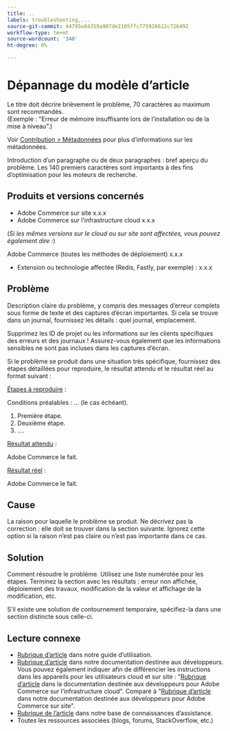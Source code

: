 ```yaml
---
title: ..
labels: troubleshooting,...
source-git-commit: 44795e84359a907de2105ffc775926612c726492
workflow-type: tm+mt
source-wordcount: '340'
ht-degree: 0%

---
```



# Dépannage du modèle d’article

Le titre doit décrire brièvement le problème, 70 caractères au maximum sont recommandés.<br/>
(Exemple : &quot;Erreur de mémoire insuffisante lors de l’installation ou de la mise à niveau&quot;.)

Voir [Contribution > Métadonnées](../../CONTRIBUTING.md#metadata) pour plus d’informations sur les métadonnées.

Introduction d’un paragraphe ou de deux paragraphes : bref aperçu du problème. Les 140 premiers caractères sont importants à des fins d’optimisation pour les moteurs de recherche.

## Produits et versions concernés

* Adobe Commerce sur site x.x.x
* Adobe Commerce sur l’infrastructure cloud x.x.x

(*Si les mêmes versions sur le cloud ou sur site sont affectées, vous pouvez également dire :*)

Adobe Commerce (toutes les méthodes de déploiement) x.x.x

* Extension ou technologie affectée (Redis, Fastly, par exemple) : x.x.x

## Problème

Description claire du problème, y compris des messages d’erreur complets sous forme de texte et des captures d’écran importantes.
Si cela se trouve dans un journal, fournissez les détails : quel journal, emplacement.

Supprimez les ID de projet ou les informations sur les clients spécifiques des erreurs et des journaux ! Assurez-vous également que les informations sensibles ne sont pas incluses dans les captures d’écran.

Si le problème se produit dans une situation très spécifique, fournissez des étapes détaillées pour reproduire, le résultat attendu et le résultat réel au format suivant :

<u>Étapes à reproduire</u> :

Conditions préalables : ... (le cas échéant).

1. Première étape.
1. Deuxième étape.
1. ....

<u>Résultat attendu</u> :

Adobe Commerce le fait.

<u>Résultat réel</u> :

Adobe Commerce le fait.

## Cause

La raison pour laquelle le problème se produit. Ne décrivez pas la correction : elle doit se trouver dans la section suivante. Ignorez cette option si la raison n’est pas claire ou n’est pas importante dans ce cas.

## Solution

Comment résoudre le problème. Utilisez une liste numérotée pour les étapes.
Terminez la section avec les résultats : erreur non affichée, déploiement des travaux, modification de la valeur et affichage de la modification, etc.

S’il existe une solution de contournement temporaire, spécifiez-la dans une section distincte sous celle-ci.

## Lecture connexe

* [Rubrique d’article](https://docs.magento.com/user-guide/) dans notre guide d’utilisation.
* [Rubrique d’article](https://devdocs.magento.com) dans notre documentation destinée aux développeurs. Vous pouvez également indiquer afin de différencier les instructions dans les appareils pour les utilisateurs cloud et sur site : &quot;[Rubrique d’article](https://devdocs.magento.com) dans la documentation destinée aux développeurs pour Adobe Commerce sur l’infrastructure cloud&quot;. Comparé à &quot;[Rubrique d’article](https://devdocs.magento.com) dans notre documentation destinée aux développeurs pour Adobe Commerce sur site&quot;.
* [Rubrique de l’article](https://support.magento.com/hc/en-us) dans notre base de connaissances d’assistance.
* Toutes les ressources associées (blogs, forums, StackOverflow, etc.)
